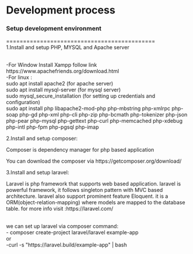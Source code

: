 <h1>Development process</h1>


<h3>Setup development environment</h3>
============================================
<br/>
1.Install and setup PHP, MYSQL and Apache server
    <p><br/>
  -For Window Install Xampp follow link https://www.apachefriends.org/download.html
  <br/>
  -For linux :<br/>
      sudo apt install apache2 (for apache server)<br/>
      sudo apt install mysql-server (for mysql server)<br/>
      sudo mysql_secure_installation (for setting up credentials and configuration)<br/>
      sudo apt install php libapache2-mod-php php-mbstring php-xmlrpc php-soap php-gd php-xml php-cli php-zip php-bcmath php-tokenizer php-json php-pear php-mysql php-gettext php-curl php-memcached php-xdebug php-intl php-fpm php-pgsql php-imap
  </p>

2.Install and setup composer:
  <p>Composer is dependency manager for php based application</p>
  <p>You can download the composer via https://getcomposer.org/download/</p>
  
  
3.Install and setup laravel:
  <p>Laravel is php framework that supports web based application. laravel is powerful framework, it follows singleton pattern with MVC based architecture. laravel also support prominent feature Eloquent. it is a ORM(object-relation-mapping) where models are mapped to the database table. for more info visit :https://laravel.com/</p>
 <br/>
   we can set up laravel via composer command:<br/> - composer create-project laravel/laravel example-app <br/> or <br/> -curl -s "https://laravel.build/example-app" | bash
